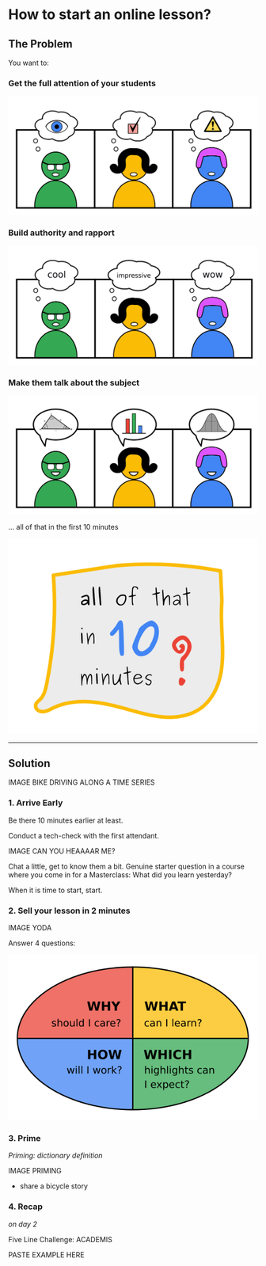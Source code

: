 
# How to start an online lesson?

## The Problem

You want to:

### Get the full attention of your students

![attentive students](images/warmup_activate.png)

### Build authority and rapport

![impressed students](images/warmup_rapport.png)

### Make them talk about the subject

![talkative students](images/warmup_talk.png)

... all of that in the first 10 minutes

![all of that in 10 minutes](images/all_in_ten_minutes.png)

----

## Solution

IMAGE BIKE DRIVING ALONG A TIME SERIES

### 1. Arrive Early

Be there 10 minutes earlier at least.

Conduct a tech-check with the first attendant.

IMAGE CAN YOU HEAAAAR ME?

Chat a little, get to know them a bit. 
Genuine starter question in a course where you come in for a Masterclass: What did you learn yesterday?

When it is time to start, start.

### 2. Sell your lesson in 2 minutes

IMAGE YODA

Answer 4 questions:

![4Mat - questions to sell your lesson](images/4mat.png)

### 3. Prime

*Priming: dictionary definition*

IMAGE PRIMING

* share a bicycle story

### 4. Recap

*on day 2*

Five Line Challenge: ACADEMIS

PASTE EXAMPLE HERE
